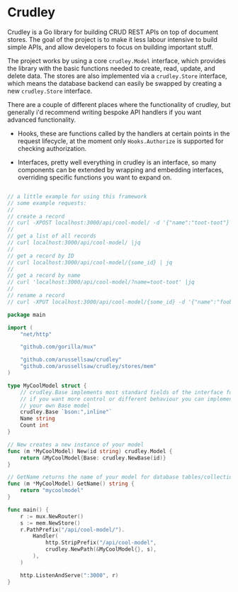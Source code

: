 # Crudley

Crudley is a Go library for building CRUD REST APIs on top of document stores. The goal of the project is to make it less labour intensive to build simple APIs, and allow developers to focus on building important stuff. 

The project works by using a core `crudley.Model` interface, which provides the library with the basic functions needed to create, read, update, and delete data. The stores are also implemented via a `crudley.Store` interface, which means the database backend can easily be swapped by creating a new `crudley.Store` interface. 

There are a couple of different places where the functionality of crudley, but generally i'd recommend writing bespoke API handlers if you want advanced functionality.

* Hooks, these are functions called by the handlers at certain points in the request lifecycle, at the moment only `Hooks.Authorize` is supported for checking authorization.

* Interfaces, pretty well everything in crudley is an interface, so many components can be extended by wrapping and embedding interfaces, overriding specific functions you want to expand on.


```go

// a little example for using this framework
// some example requests:
//
// create a record
// curl -XPOST localhost:3000/api/cool-model/ -d '{"name":"toot-toot"}'
//
// get a list of all records
// curl localhost:3000/api/cool-model/ |jq
//
// get a record by ID
// curl localhost:3000/api/cool-model/{some_id} | jq
//
// get a record by name
// curl 'localhost:3000/api/cool-model/?name=toot-toot' |jq
//
// rename a record
// curl -XPUT localhost:3000/api/cool-model/{some_id} -d '{"name":"foobar"}'

package main

import (
	"net/http"

	"github.com/gorilla/mux"

	"github.com/arussellsaw/crudley"
	"github.com/arussellsaw/crudley/stores/mem"
)

type MyCoolModel struct {
	// crudley.Base implements most standard fields of the interface for you
	// if you want more control or different behaviour you can implement
	// your own Base model
	crudley.Base `bson:",inline"`
	Name string
	Count int
}

// New creates a new instance of your model
func (m *MyCoolModel) New(id string) crudley.Model {
	return &MyCoolModel{Base: crudley.NewBase(id)}
}

// GetName returns the name of your model for database tables/collections
func (m *MyCoolModel) GetName() string {
	return "mycoolmodel"
}

func main() {
	r := mux.NewRouter()
    s := mem.NewStore()
    r.PathPrefix("/api/cool-model/").
        Handler(
            http.StripPrefix("/api/cool-model", 
            crudley.NewPath(&MyCoolModel{}, s),
        ),
    )

	http.ListenAndServe(":3000", r)
}
```


